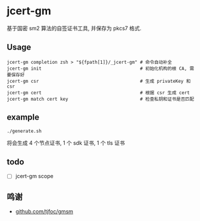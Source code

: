 # jcert-gm
基于国密 sm2 算法的自签证书工具, 并保存为 pkcs7 格式.

## Usage

```shell
jcert-gm completion zsh > "${fpath[1]}/_jcert-gm" # 命令自动补全
jcert-gm init                                     # 初始化机构的根 CA, 需要保存好
jcert-gm csr                                      # 生成 privateKey 和 csr
jcert-gm cert                                     # 根据 csr 生成 cert
jcert-gm match cert key                           # 检查私钥和证书是否匹配
```

## example

```shell
./generate.sh
```

将会生成 4 个节点证书, 1 个 sdk 证书, 1 个 tls 证书

## todo

- [ ] jcert-gm scope

## 鸣谢

* [github.com/tjfoc/gmsm](github.com/tjfoc/gmsm)

